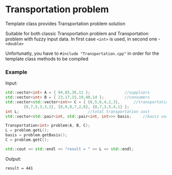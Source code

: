 # Transportation problem
Template class provides Transportation problem solution

Suitable for both classic Transportation problem and Transportation problem with fuzzy input data. 
In first case `<int>` is used, in second one - `<double>`

Unfortunatly, you have to `#include "Transportation.cpp"` in order for the template class methods to be compiled

### Example 
Input:
```c++
std::vector<int> A = { 94,85,36,11 };				//suppliers
std::vector<int> B = { 23,17,15,19,40,14 };			//consumers
std::vector<std::vector<int>> C = { {6,5,6,4,2,3},		//transportation costs table
		{8,7,5,3,3,2}, {8,9,8,7,2,6}, {8,7,3,5,4,1} };
int L;								//total transportation cost
std::vector<std::pair<int, std::pair<int, int>>> basis;		//basis variables [value, <i,j>]													

Transportation<int> problem(A, B, C);
L = problem.getL();
basis = problem.getBasis();
C = problem.getC();		

std::cout << std::endl << "result = " << L << std::endl;
```
Output:

`result = 441`
